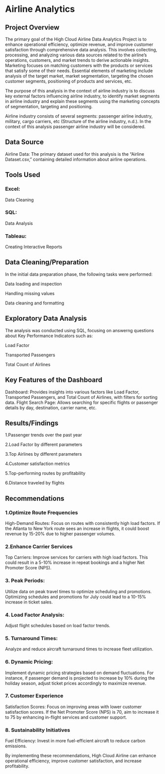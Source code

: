 # Airline Analytics
## Project Overview                                                                                                                                                                                                                                                                                                                                                                                                                                                        
The primary goal of the High Cloud Airline Data Analytics Project is to enhance operational efficiency, optimize revenue, 
and improve customer satisfaction through comprehensive data analysis. 
This involves collecting, processing, and analyzing various data sources related to the airline’s operations, customers, and market trends to derive actionable insights.
Marketing focuses on matching customers with the products or services that satisfy some of their needs.
Essential elements of marketing include analysis of the target market, market segmentation, targeting the chosen customer segments, positioning of products and services, 
etc.

The purpose of this analysis in the context of airline industry is to discuss key external factors influencing airline industry, to identify market segments in airline 
industry and explain these segments using the marketing concepts of segmentation, targeting and positioning.


Airline industry consists of several segments: passenger airline industry, military, cargo carriers, etc 
(Structure of the airline industry, n.d.). In the context of this analysis passenger airline industry will be considered. 
## Data Source
Airline Data: The primary dataset used for this analysis is the “Airline Dataset.csv,” containing detailed information about airline operations.
## Tools Used
### Excel: 
Data Cleaning
### SQL: 
Data Analysis
### Tableau: 
Creating Interactive Reports

## Data Cleaning/Preparation
In the initial data preparation phase, the following tasks were performed:

Data loading and inspection

Handling missing values

Data cleaning and formatting

## Exploratory Data Analysis
The analysis was conducted using SQL, focusing on answerng questions about Key Performance Indicators such as:

Load Factor

Transported Passengers

Total Count of Airlines

## Key Features of the Dashboard
Dashboard: Provides insights into various factors like Load Factor, Transported Passengers, and Total Count of Airlines, with filters for sorting data.
Flight Search Page: Allows searching for specific flights or passenger details by day, destination, carrier name, etc.

## Results/Findings
1.Passenger trends over the past year

2.Load Factor by different parameters

3.Top Airlines by different parameters

4.Customer satisfaction metrics

5.Top-performing routes by profitability

6.Distance traveled by flights

## Recommendations
### 1.Optimize Route Frequencies
High-Demand Routes: Focus on routes with consistently high load factors.
If the Atlanta to New York route sees an increase in flights, it could boost revenue by 15-20% due to higher passenger volumes.

### 2.Enhance Carrier Services
Top Carriers: Improve services for carriers with high load factors.
This could result in a 5-10% increase in repeat bookings and a higher Net Promoter Score (NPS).

### 3. Peak Periods: 
Utilize data on peak travel times to optimize scheduling and promotions.
Optimizing schedules and promotions for July could lead to a 10-15% increase in ticket sales.

### 4. Load Factor Analysis: 
Adjust flight schedules based on load factor trends. 

### 5. Turnaround Times: 
Analyze and reduce aircraft turnaround times to increase fleet utilization. 

### 6. Dynamic Pricing: 
Implement dynamic pricing strategies based on demand fluctuations.
For instance, if passenger demand is projected to increase by 10% during the holiday season, adjust ticket prices accordingly to maximize revenue.

### 7. Customer Experience
Satisfaction Scores: Focus on improving areas with lower customer satisfaction scores.
If the Net Promoter Score (NPS) is 70, aim to increase it to 75 by enhancing in-flight services and customer support.

### 8. Sustainability Initiatives
Fuel Efficiency: Invest in more fuel-efficient aircraft to reduce carbon emissions.


By implementing these recommendations, High Cloud Airline can enhance operational efficiency, improve customer satisfaction, and increase profitability.
